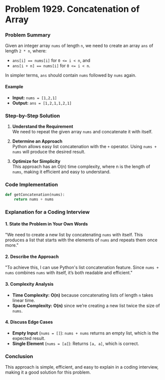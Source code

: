 
# Problem 1929. Concatenation of Array

### Problem Summary
Given an integer array `nums` of length `n`, we need to create an array `ans` of length `2 * n`, where:
- `ans[i] == nums[i]` for `0 <= i < n`, and
- `ans[i + n] == nums[i]` for `0 <= i < n`.

In simpler terms, `ans` should contain `nums` followed by `nums` again.

#### Example
- **Input:** `nums = [1,2,1]`
- **Output:** `ans = [1,2,1,1,2,1]`

### Step-by-Step Solution

1. **Understand the Requirement**  
   We need to repeat the given array `nums` and concatenate it with itself.

2. **Determine an Approach**  
   Python allows easy list concatenation with the `+` operator. Using `nums + nums` will produce the desired result.

3. **Optimize for Simplicity**  
   This approach has an O(n) time complexity, where n is the length of `nums`, making it efficient and easy to understand.

### Code Implementation

```python
def getConcatenation(nums):
    return nums + nums
```

### Explanation for a Coding Interview

#### 1. **State the Problem in Your Own Words**  
   "We need to create a new list by concatenating `nums` with itself. This produces a list that starts with the elements of `nums` and repeats them once more."

#### 2. **Describe the Approach**  
   "To achieve this, I can use Python's list concatenation feature. Since `nums + nums` combines `nums` with itself, it’s both readable and efficient."

#### 3. **Complexity Analysis**  
   - **Time Complexity:** **O(n)** because concatenating lists of length `n` takes linear time.
   - **Space Complexity:** **O(n)** since we’re creating a new list twice the size of `nums`.

#### 4. **Discuss Edge Cases**
   - **Empty Input** (`nums = []`): `nums + nums` returns an empty list, which is the expected result.
   - **Single Element** (`nums = [a]`): Returns `[a, a]`, which is correct.

### Conclusion
This approach is simple, efficient, and easy to explain in a coding interview, making it a good solution for this problem.
